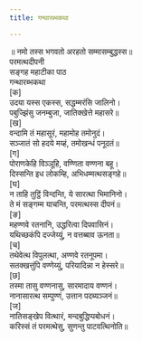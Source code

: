 ```yaml
---
title: गन्थारब्भकथा

---
```

॥ नमो तस्स भगवतो अरहतो सम्मासम्बुद्धस्स॥  
परमत्थदीपनी  
सङ्गह महाटीका पाठ  
गन्थारब्भकथा  
[क]  
उदया यस्स एकस्स, सद्धम्मरंसि जालिनो।  
पबुज्झिंसु जनम्बुजा, जातिक्खेत्ते महासरे॥  
[ख]  
वन्दामि तं महासूरं, महामोह तमोनुदं।  
सञ्जातं सो हदये मय्हं, तमोखन्धं पनूदतं॥  
[ग]  
पोराणकेहि विञ्ञूहि, वण्णिता वण्णना बहू।  
दिस्सन्ति इध लोकम्हि, अभिधम्मत्थसङ्गहे॥  
[घ]  
न ताहि तुट्ठिं विन्दन्ति, ये सारत्था भिमानिनो।  
ते मं सङ्गम्म याचन्ति, परमत्थस्स दीपनं॥  
[ङ]  
महण्णवे रतनानि, उद्धरित्वा दिपवासिनं।  
यथिच्छकंपि दज्जेय्युं, न वत्तब्बाव ऊनता॥  
[च]  
तथेवेत्थ विपुलत्था, अण्णवे रतनूपमा।  
सतक्खत्तुंपि वण्णेय्युं, परियादिन्ना न हेस्सरे॥  
[छ]  
तस्मा तासु वण्णनासु, सारमादाय वण्णनं।  
नानासारत्थ सम्पुण्णं, उत्तान पदब्यञ्जनं॥  
[ज]  
नातिसङ्खेप वित्थारं, मन्दबुद्धिप्पबोधनं।  
करिस्सं तं परमत्थेसु, सुणन्तु पाटवत्थिनोति॥  